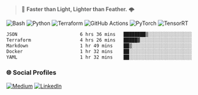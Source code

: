 > :rocket: **Faster than Light, Lighter than Feather.** 🌩️

![Bash](https://img.shields.io/badge/bash-%23121011.svg?style=for-the-badge&logo=gnu-bash&logoColor=white)
![Python](https://img.shields.io/badge/python-3670A0?style=for-the-badge&logo=python&logoColor=ffdd54)
![Terraform](https://img.shields.io/badge/terraform-%235835CC.svg?style=for-the-badge&logo=terraform&logoColor=white)
![GitHub Actions](https://img.shields.io/badge/Github%20Actions-%232671E5.svg?style=for-the-badge&logo=githubactions&logoColor=white)
![PyTorch](https://img.shields.io/badge/torch-%23EE4C2C.svg?style=for-the-badge&logo=pytorch&logoColor=white)
![TensorRT](https://img.shields.io/badge/tensorrt-%234A7C12.svg?style=for-the-badge&logo=nvidia&logoColor=white)
  
<!--START_SECTION:waka-->

```txt
JSON                       6 hrs 36 mins   ████████▒░░░░░░░░░░░░░░░░   33.52 %
Terraform                  4 hrs 26 mins   █████▓░░░░░░░░░░░░░░░░░░░   22.52 %
Markdown                   1 hr 49 mins    ██▒░░░░░░░░░░░░░░░░░░░░░░   09.29 %
Docker                     1 hr 32 mins    ██░░░░░░░░░░░░░░░░░░░░░░░   07.86 %
YAML                       1 hr 32 mins    ██░░░░░░░░░░░░░░░░░░░░░░░   07.79 %
```

<!--END_SECTION:waka-->

### 🌐 Social Profiles

<a href="https://medium.com/@shinjeongtae">![Medium](https://img.shields.io/badge/Medium-12100E?style=for-the-badge&logo=medium&logoColor=white)</a> <a href="https://www.linkedin.com/in/jungtae-shin-3137781a8/">![LinkedIn](https://img.shields.io/badge/linkedin-%230077B5.svg?style=for-the-badge&logo=linkedin&logoColor=white)</a>

